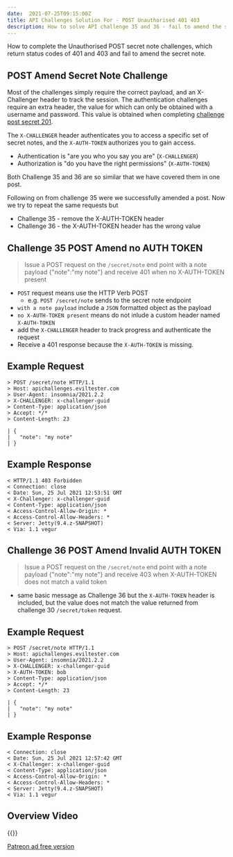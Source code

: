 ```yaml
---
date:  2021-07-25T09:15:00Z
title: API Challenges Solution For - POST Unauthorised 401 403
description: How to solve API challenge 35 and 36 - fail to amend the secret note with a POST request and receive 401 and 403 status codes
---
```


How to complete the Unauthorised POST secret note challenges, which return status codes of 401 and 403 and fail to amend the secret note.

## 	POST Amend Secret Note Challenge

Most of the challenges simply require the correct payload, and an X-Challenger header to track the session. The authentication challenges require an extra header, the value for which can only be obtained with a username and password. This value is obtained when completing [challenge post secret 201](/apichallenges/solutions/authentication/post-secret-201).

The `X-CHALLENGER` header authenticates you to access a specific set of secret notes, and the `X-AUTH-TOKEN` authorizes you to gain access.

- Authentication is "are you who you say you are" (`X-CHALLENGER`)
- Authorization is "do you have the right permissions" (`X-AUTH-TOKEN`)

Both Challenge 35 and 36 are so similar that we have covered them in one post.

Following on from challenge 35 were we successfully amended a post. Now we try to repeat the same requests but

- Challenge 35 - remove the X-AUTH-TOKEN header
- Challenge 36 - the X-AUTH-TOKEN header has the wrong value

## Challenge 35 POST Amend no AUTH TOKEN

> Issue a POST request on the `/secret/note` end point with a note payload {"note":"my note"} and receive 401 when no X-AUTH-TOKEN present

- `POST` request means use the HTTP Verb POST
    - e.g. `POST /secret/note` sends to the secret note endpoint
- `with a note payload` include a `JSON` formatted object as the payload
- `no X-AUTH-TOKEN present` means do not inlude a custom header named `X-AUTH-TOKEN`
- add the `X-CHALLENGER` header to track progress and authenticate the request
- Receive a 401 response because the `X-AUTH-TOKEN` is missing.

## Example Request

```
> POST /secret/note HTTP/1.1
> Host: apichallenges.eviltester.com
> User-Agent: insomnia/2021.2.2
> X-CHALLENGER: x-challenger-guid
> Content-Type: application/json
> Accept: */*
> Content-Length: 23

| {
|   "note": "my note"
| }
```

## Example Response

```
< HTTP/1.1 403 Forbidden
< Connection: close
< Date: Sun, 25 Jul 2021 12:53:51 GMT
< X-Challenger: x-challenger-guid
< Content-Type: application/json
< Access-Control-Allow-Origin: *
< Access-Control-Allow-Headers: *
< Server: Jetty(9.4.z-SNAPSHOT)
< Via: 1.1 vegur
```



## Challenge 36 POST Amend Invalid AUTH TOKEN

> Issue a POST request on the `/secret/note` end point with a note payload {"note":"my note"} and receive 403 when X-AUTH-TOKEN does not match a valid token

- same basic message as Challenge 36 but the `X-AUTH-TOKEN` header is included, but the value does not match the value returned from challenge 30 `/secret/token` request.

## Example Request

```
> POST /secret/note HTTP/1.1
> Host: apichallenges.eviltester.com
> User-Agent: insomnia/2021.2.2
> X-CHALLENGER: x-challenger-guid
> X-AUTH-TOKEN: bob
> Content-Type: application/json
> Accept: */*
> Content-Length: 23

| {
|   "note": "my note"
| }
```

## Example Response

```
< Connection: close
< Date: Sun, 25 Jul 2021 12:57:42 GMT
< X-Challenger: x-challenger-guid
< Content-Type: application/json
< Access-Control-Allow-Origin: *
< Access-Control-Allow-Headers: *
< Server: Jetty(9.4.z-SNAPSHOT)
< Via: 1.1 vegur
```


## Overview Video

{{<youtube-embed key="A9T9yjzEOEE">}}

[Patreon ad free version](https://www.patreon.com/posts/54091910)




